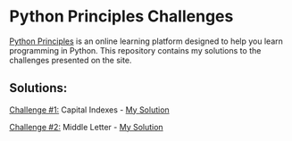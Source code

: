 # Python Principles Challenges
[Python Principles](https://pythonprinciples.com/) is an online learning platform designed to help you learn programming in Python. This repository contains my solutions to the challenges presented on the site.

## Solutions:
[Challenge #1:](https://pythonprinciples.com/challenges/Capital-indexes) Capital Indexes - [My Solution](./Capital%20Indexes/capital_indexes.py)  
  
[Challenge #2:](https://pythonprinciples.com/challenges/Middle-letter) Middle Letter - [My Solution](./Middle%20Letter/middle_letter.py)
